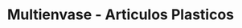 ---
title: "Multienvase - Articulos Plasticos"
url: /los-lagos/multienvase-articulos-plasticos/
shop: Kramladen
---